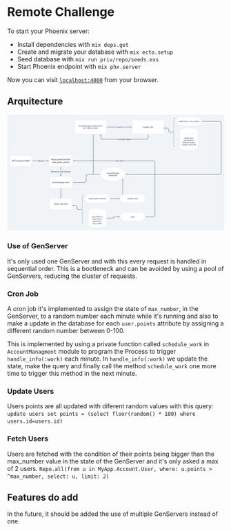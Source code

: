 # Remote Challenge

To start your Phoenix server:

  * Install dependencies with `mix deps.get`
  * Create and migrate your database with `mix ecto.setup`
  * Seed database with `mix run priv/repo/seeds.exs`
  * Start Phoenix endpoint with `mix phx.server`

Now you can visit [`localhost:4000`](http://localhost:4000) from your browser.

## Arquitecture 
![Image of Flow Chart](https://github.com/joaoabotelho/Remote-Challenge/blob/master/flow_chart.png)

### Use of GenServer

It's only used one GenServer and with this every request is handled in sequential order. This is a bootleneck and can be avoided by using a pool of GenServers, reducing the cluster of requests.

### Cron Job

A cron job it's implemented to assign the state of `max_number`, in the GenServer, to a random number each minute while it's running and also to make a update in the database for each `user.points` attribute by assigning a different random number between 0-100.

This is implemented by using a private function called `schedule_work` in `AccountManagment` module to program the Process to trigger `handle_info(:work)` each minute. In `handle_info(:work)` we update the state, make the query and finally call the method `schedule_work` one more time to trigger this method in the next minute. 

### Update Users

Users points are all updated with diferent random values with this query:
`update users set points = (select floor(random() * 100) where users.id=users.id)`

### Fetch Users

Users are fetched with the condition of their points being bigger than the max_number value in the state of the GenServer and it's only asked a max of 2 users.
`Repo.all(from u in MyApp.Account.User, where: u.points > ^max_number, select: u, limit: 2)`

## Features do add

In the future, it should be added the use of multiple GenServers instead of one.
